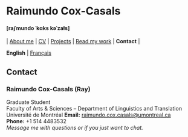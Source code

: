 # Raimundo Cox-Casals
#### [rajˈmundo ˈkɑks kəˈzaɫs]

| [About me](README.md) | [CV](cv.md) | [Projects](projects.md) | [Read my work](papers.md) | **Contact** | 

**English** \| [Français](french/contactfr.md)

## Contact
### Raimundo Cox-Casals (Ray)
Graduate Student  
Faculty of Arts & Sciences – Department of Linguistics and Translation  
Université de Montréal
**Email:** raimundo.cox.casals@umontreal.ca  
**Phone:** +1 514 4483532  
_Message me with questions or if you just want to chat._
